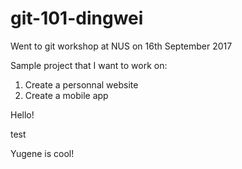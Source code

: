 # git-101-dingwei

Went to git workshop at NUS 
on 16th September 2017

Sample project that I want to work on:

1. Create a personnal website 
2. Create a mobile app

Hello!

test

Yugene is cool!